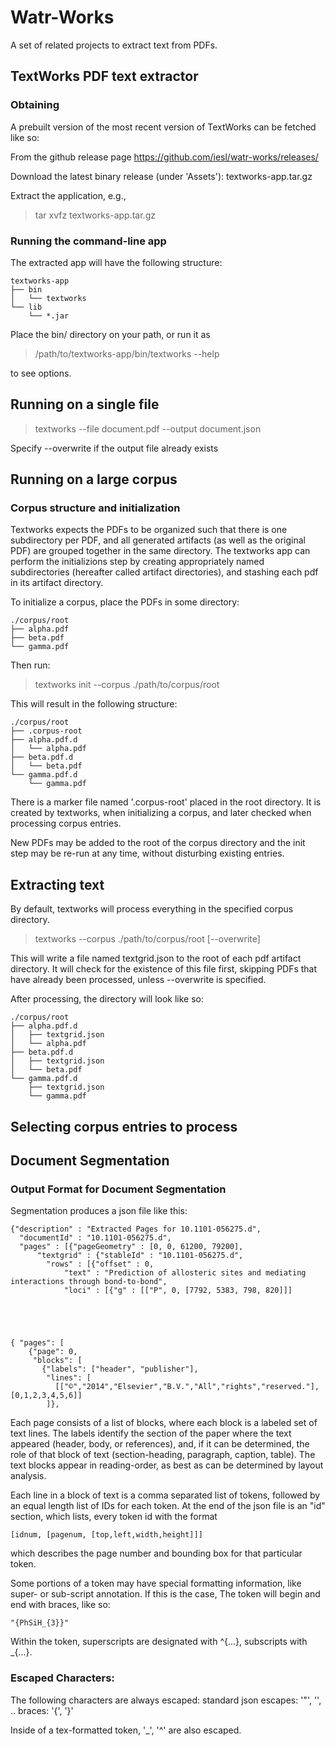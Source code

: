 # Watr-Works

A set of related projects to extract text from PDFs.

## TextWorks PDF text extractor

### Obtaining

A prebuilt version of the most recent version of TextWorks can be fetched like so:


From the github release page
  https://github.com/iesl/watr-works/releases/
  
Download the latest binary release (under 'Assets'):
    textworks-app.tar.gz

Extract the application, e.g.,

> tar xvfz textworks-app.tar.gz

### Running the command-line app

The extracted app will have the following structure:

    textworks-app
    ├── bin
    │   └── textworks
    └── lib
        └── *.jar

Place the bin/ directory on your path, or run it as

> /path/to/textworks-app/bin/textworks --help

to see options.

## Running on a single file

> textworks --file document.pdf --output document.json

Specify --overwrite if the output file already exists

## Running on a large corpus

### Corpus structure and initialization

Textworks expects the PDFs to be organized such that there is one subdirectory
per PDF, and all generated artifacts (as well as the original PDF) are grouped
together in the same directory. The textworks app can perform the initializions step
by creating appropriately named subdirectories (hereafter called artifact directories), and
stashing each pdf in its artifact directory.

To initialize a corpus, place the PDFs in some directory:

    ./corpus/root
    ├── alpha.pdf
    ├── beta.pdf
    └── gamma.pdf


Then run:
> textworks init --corpus ./path/to/corpus/root

This will result in the following structure:

    ./corpus/root
    ├── .corpus-root
    ├── alpha.pdf.d
    │   └── alpha.pdf
    ├── beta.pdf.d
    │   └── beta.pdf
    └── gamma.pdf.d
        └── gamma.pdf


There is a marker file named '.corpus-root' placed in the root directory. It is created by textworks,
when initializing a corpus, and later checked when processing corpus entries.

New PDFs may be added to the root of the corpus directory and the init step may be re-run at any time, 
without disturbing existing entries.


## Extracting text

By default, textworks will process everything in the specified corpus directory. 

> textworks --corpus ./path/to/corpus/root [--overwrite]

This will write a file named textgrid.json to the root of each pdf artifact directory. It will check for 
the existence of this file first, skipping PDFs that have already been processed, unless --overwrite is specified.


After processing, the directory will look like so:

    ./corpus/root
    ├── alpha.pdf.d
    │   ├── textgrid.json
    │   └── alpha.pdf
    ├── beta.pdf.d
    │   ├── textgrid.json
    │   └── beta.pdf
    └── gamma.pdf.d
        ├── textgrid.json
        └── gamma.pdf


## Selecting corpus entries to process

## Document Segmentation

### Output Format for Document Segmentation

Segmentation produces a json file like this:


    {"description" : "Extracted Pages for 10.1101-056275.d",
      "documentId" : "10.1101-056275.d",
      "pages" : [{"pageGeometry" : [0, 0, 61200, 79200],
          "textgrid" : {"stableId" : "10.1101-056275.d",
            "rows" : [{"offset" : 0,
                "text" : "Prediction of allosteric sites and mediating interactions through bond-to-bond",
                "loci" : [{"g" : [["P", 0, [7792, 5383, 798, 820]]]





    { "pages": [
        {"page": 0,
         "blocks": [
           {"labels": ["header", "publisher"],
            "lines": [
              [["©","2014","Elsevier","B.V.","All","rights","reserved."],     [0,1,2,3,4,5,6]]
            ]},



Each page consists of a list of blocks, where each block is a labeled set of text lines. The labels identify the section
of the paper where the text appeared (header, body, or references), and, if it can be determined, the role of that
block of text (section-heading, paragraph, caption, table). The text blocks appear in reading-order, as best as can
be determined by layout analysis.


Each line in a block of text is a comma separated list of tokens, followed by an equal length list of IDs for each token.
At the end of the json file is an "id" section, which lists, every token id with the format

    [idnum, [pagenum, [top,left,width,height]]]

which describes the page number and bounding box for that particular token.

Some portions of a token may have special formatting information, like super- or sub-script annotation. If this is the case,
The token will begin and end with braces, like so:

    "{PhSiH_{3}}"

Within the token, superscripts are designated with ^{...}, subscripts with _{...}.

### Escaped Characters:

The following characters are always escaped:
   standard json escapes: '"', '\', ..
   braces: '{', '}'

Inside of a tex-formatted token, '_', '^' are also escaped.

